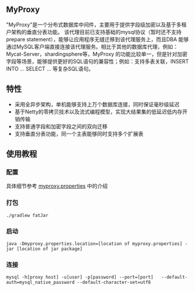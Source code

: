 ## MyProxy 
"MyProxy"是一个分布式数据库中间件，主要用于提供字段级加密以及基于多租户架构的垂直分表功能。
该代理目前已支持基础的mysql协议（暂时还不支持prepare statement），能够让应用程序无缝迁移到该代理服务上，而且DBA
能够通过MySQL客户端直接连接该代理服务。相比于其他的数据库代理，例如：Mycat-Server，shardingsphere等，MyProxy
的功能比较单一，但是针对加密字段等场景，能够提供更好的SQL语句的兼容性；例如：支持多表关联，INSERT INTO ... SELECT ...
等复杂SQL语句。

## 特性 
 * 采用全异步架构，单机能够支持上万个数据库连接，同时保证毫秒级延迟
 * 基于Netty的零拷贝技术以及流式编程模型，实现大结果集的低延迟低内存开销传输
 * 支持普通字段和加密字段之间的双向迁移
 * 支持垂直分表功能，同一个主表能够同时支持多个扩展表

## 使用教程
### 配置
具体细节参考 [myproxy.properties](https://github.com/James-xie/myproxy/blob/master/src/main/resources/myproxy.properties) 中的介绍

### 打包
```shell
./gradlew fatJar
```

### 启动
```shell
java -Dmyproxy.properties.location=[location of myproxy.properties] -jar [location of jar package] 
```

### 连接
```shell
mysql -h[proxy host] -u[user] -p[password] --port=[port]   --default-auth=mysql_native_password --default-character-set=utf8 
```



